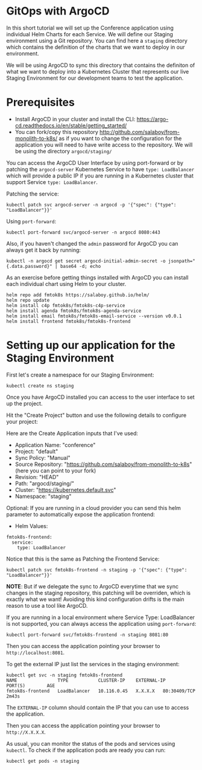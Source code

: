 # GitOps with ArgoCD

In this short tutorial we will set up the Conference application using individual Helm Charts for each Service. 
We will define our Staging environment using a Git repository. You can find here a `staging` directory which contains the definition of the 
charts that we want to deploy in our environment. 

We will be using ArgoCD to sync this directory that contains the definiton of what we want to deploy into a Kubernetes Cluster that represents our live Staging Environment for our 
development teams to test the application. 

# Prerequisites

- Install ArgoCD in your cluster and install the CLI: https://argo-cd.readthedocs.io/en/stable/getting_started/
- You can fork/copy this repository http://github.com/salaboy/from-monolith-to-k8s/ as if you want to change the configuration for the application you will need to have write access to the repository. We will be using the directory `argocd/staging/`


You can access the ArgoCD User Interface by using port-forward or by patching the `argocd-server` Kubernetes Service to have `type: LoadBalancer` which will provide a public IP if you are running in a Kubernetes cluster that support Service `type: LoadBalancer`. 

Patching the service:
```
kubectl patch svc argocd-server -n argocd -p '{"spec": {"type": "LoadBalancer"}}'
```

Using `port-forward`:

```
kubectl port-forward svc/argocd-server -n argocd 8080:443
```

Also, if you haven't changed the `admin` password for ArgoCD you can always get it back by running: 

```
kubectl -n argocd get secret argocd-initial-admin-secret -o jsonpath="{.data.password}" | base64 -d; echo
```

As an exercise before getting things installed with ArgoCD you can install each individual chart using Helm to your cluster.

```
helm repo add fmtok8s https://salaboy.github.io/helm/
helm repo update
helm install c4p fmtok8s/fmtok8s-c4p-service 
helm install agenda fmtok8s/fmtok8s-agenda-service
helm install email fmtok8s/fmtok8s-email-service --version v0.0.1
helm install frontend fmtok8s/fmtok8s-frontend
```


# Setting up our application for the Staging Environment

First let's create a namespace for our Staging Environment:

```
kubectl create ns staging
```

Once you have ArgoCD installed you can access to the user interface to set up the project. 

Hit the "Create Project" button and use the following details to configure your project: 

Here are the Create Application inputs that I've used: 
- Application Name: "conference"
- Project: "default"
- Sync Policy: "Manual"
- Source Repository: "https://github.com/salaboy/from-monolith-to-k8s" (here you can point to your fork)
- Revision: "HEAD"
- Path: "argocd/staging/"
- Cluster: "https://kubernetes.default.svc" 
- Namespace: "staging"

Optional: 
If you are running in a cloud provider you can send this helm parameter to automatically expose the application frontend: 
- Helm Values: 
```
fmtok8s-frontend:
  service:
    type: LoadBalancer
```

Notice that this is the same as Patching the Frontend Service: 

```
kubectl patch svc fmtok8s-frontend -n staging -p '{"spec": {"type": "LoadBalancer"}}'
```

**NOTE**: But if we delegate the sync to ArgoCD everytime that we sync changes in the staging repository, this patching will be overriden, which is exactly what we want! Avoiding this kind configuration drifts is the main reason to use a tool like ArgoCD.

If you are running in a local environment where Service Type: LoadBalancer is not supported, you can always access the application using `port-forward`:

```
kubectl port-forward svc/fmtok8s-frontend -n staging 8081:80
```

Then you can access the application pointing your browser to `http://localhost:8081`.



To get the external IP just list the services in the staging environment:

```
kubectl get svc -n staging fmtok8s-frontend 
NAME               TYPE           CLUSTER-IP    EXTERNAL-IP      PORT(S)        AGE
fmtok8s-frontend   LoadBalancer   10.116.0.45   X.X.X.X   80:30409/TCP   2m43s
```
The `EXTERNAL-IP` column should contain the IP that you can use to access the application.

Then you can access the application pointing your browser to `http://X.X.X.X`.

As usual, you can monitor the status of the pods and services using `kubectl`. To check if the application pods are ready you can run: 

```
kubectl get pods -n staging
```

